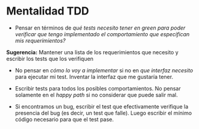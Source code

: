 # Mentalidad TDD

* Pensar en términos de _qué tests necesito tener en green para poder verificar que tengo implementado el comportamiento que especifican mis requerimientos?_

**Sugerencia:** Mantener una lista de los requerimientos que necesito y escribir los tests que los verifiquen

* No pensar en _cómo lo voy a implementar_ si no en _que interfaz necesito_ para ejecutar mi test. Inventar la interfaz que me gustaría tener.

* Escribir tests para todos los posibles comportamientos. No pensar solamente en el _happy path_ si no considerar que puede salir mal.

* Si encontramos un bug, escribir el test que efectivamente verifique la presencia del bug (es decir, un test que falle). Luego escribir el mínimo código necesario para que el test pase.
